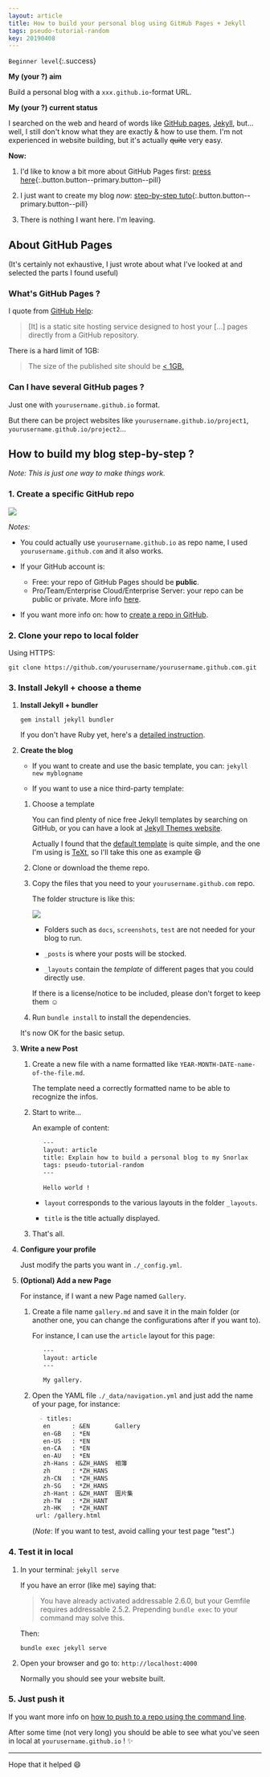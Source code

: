 ```yaml
---
layout: article
title: How to build your personal blog using GitHub Pages + Jekyll
tags: pseudo-tutorial-random
key: 20190408
---
```


`Beginner level`{:.success}

**My (your ?) aim**

Build a personal blog with a `xxx.github.io`-format URL.

**My (your ?) current status**

I searched on the web and heard of words like [GitHub pages](https://pages.github.com), [Jekyll](https://github.com/jekyll/jekyll), but... well, I still don't know what they are exactly & how to use them. I'm not experienced in website building, but it's actually ~~quite~~ very easy.

**Now:**

1. I'd like to know a bit more about GitHub Pages first: [press here](#faq){:.button.button--primary.button--pill}

2. I just want to create my blog *now*: [step-by-step tuto](#tuto){:.button.button--primary.button--pill}

3. There is nothing I want here. I'm leaving.

## <a name="faq"></a>About GitHub Pages
(It's certainly not exhaustive, I just wrote about what I've looked at and selected the parts I found useful)

### What's GitHub Pages ?

I quote from [GitHub Help](https://help.github.com/en/articles/what-is-github-pages):
> [It] is a static site hosting service designed to host your [...] pages directly from a GitHub repository.

There is a hard limit of 1GB:
> The size of the published site should be [< 1GB.](https://help.github.com/en/articles/what-is-github-pages#usage-limits)

### Can I have several GitHub pages ?

Just one with `yourusername.github.io` format.

But there can be project websites like `yourusername.github.io/project1`, `yourusername.github.io/project2`...


## <a name="tuto"></a>How to build my blog step-by-step ?

*Note: This is just one way to make things work.*

### 1. Create a specific GitHub repo

![](/assets/images/tuto-random/2019-04-08-blog-1.png)

*Notes:*

* You could actually use `yourusername.github.io` as repo name, I used `yourusername.github.com` and it also works.

* If your GitHub account is:
  * Free: your repo of GitHub Pages should be **public**.
  * Pro/Team/Enterprise Cloud/Enterprise Server: your repo can be public or private.
More info [here](https://help.github.com/en/articles/what-is-github-pages).

* If you want more info on: how to [create a repo in GitHub](https://help.github.com/en/articles/create-a-repo).


### 2. Clone your repo to local folder

Using HTTPS:

`git clone https://github.com/yourusername/yourusername.github.com.git`

### 3. Install Jekyll + choose a theme

1. **Install Jekyll + bundler**

   `gem install jekyll bundler`

   If you don't have Ruby yet, here's a [detailed instruction](https://jekyllrb.com/docs/installation/).

2. **Create the blog**

   * If you want to create and use the basic template, you can: `jekyll new myblogname`

   * If you want to use a nice third-party template:

   1. Choose a template

      You can find plenty of nice free Jekyll templates by searching on GitHub, or you can have a look at [Jekyll Themes website](http://jekyllthemes.org).

      Actually I found that the [default template](https://github.com/jekyll/minima) is quite simple, and the one I'm using is [TeXt](https://github.com/kitian616/jekyll-TeXt-theme), so I'll take this one as example :satisfied:

   2. Clone or download the theme repo.

   3. Copy the files that you need to your `yourusername.github.com` repo. 

      The folder structure is like this:

         <img class="image image--xl" src="/assets/images/tuto-random/2019-04-08-blog-2.png"/>

         * Folders such as `docs`, `screenshots`, `test` are not needed for your blog to run.

         * `_posts` is where your posts will be stocked.

         * `_layouts` contain the *template* of different pages that you could directly use.

      If there is a license/notice to be included, please don't forget to keep them :relaxed:

   4. Run `bundle install` to install the dependencies. 

   It's now OK for the basic setup.

3. **Write a new Post**
   
   1. Create a new file with a name formatted like `YEAR-MONTH-DATE-name-of-the-file.md`.

      The template need a correctly formatted name to be able to recognize the infos.

   2. Start to write...

      An example of content:

      ```markdown
         ---
         layout: article
         title: Explain how to build a personal blog to my Snorlax
         tags: pseudo-tutorial-random
         ---
         
         Hello world !
      ```

      * `layout` corresponds to the various layouts in the folder `_layouts`.

      * `title` is the title actually displayed.

   3. That's all.

4. **Configure your profile**

   Just modify the parts you want in `./_config.yml`.

5. **(Optional) Add a new Page**

   For instance, if I want a new Page named `Gallery`.

   1. Create a file name `gallery.md` and save it in the main folder (or another one, you can change the configurations after if you want to).

      For instance, I can use the `article` layout for this page:
      ```markdown
         ---
         layout: article
         ---

         My gallery.
      ```

   2. Open the YAML file `./_data/navigation.yml` and just add the name of your page, for instance:

      ```markdown
        - titles:
         en      : &EN       Gallery
         en-GB   : *EN
         en-US   : *EN
         en-CA   : *EN
         en-AU   : *EN
         zh-Hans : &ZH_HANS  相簿
         zh      : *ZH_HANS
         zh-CN   : *ZH_HANS
         zh-SG   : *ZH_HANS
         zh-Hant : &ZH_HANT  圖片集
         zh-TW   : *ZH_HANT
         zh-HK   : *ZH_HANT
       url: /gallery.html
      ```

      (*Note*: If you want to test, avoid calling your test page "test".)

### 4. Test it in local

1. In your terminal: `jekyll serve`

   If you have an error (like me) saying that:
   > You have already activated addressable 2.6.0, but your Gemfile requires addressable 2.5.2. Prepending `bundle exec` to your command may solve this.

   Then:

   `bundle exec jekyll serve`

2. Open your browser and go to: `http://localhost:4000`

   Normally you should see your website built.

### 5. Just push it

If you want more info on [how to push to a repo using the command line](https://help.github.com/en/articles/adding-a-file-to-a-repository-using-the-command-line).

After some time (not very long) you should be able to see what you've seen in local at `yourusername.github.io` ! :sparkles:

---

Hope that it helped :smile:
